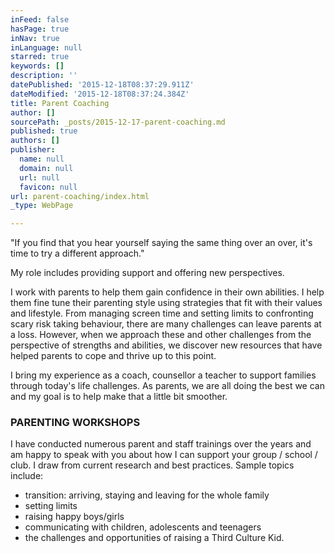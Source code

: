 ```yaml
---
inFeed: false
hasPage: true
inNav: true
inLanguage: null
starred: true
keywords: []
description: ''
datePublished: '2015-12-18T08:37:29.911Z'
dateModified: '2015-12-18T08:37:24.384Z'
title: Parent Coaching
author: []
sourcePath: _posts/2015-12-17-parent-coaching.md
published: true
authors: []
publisher:
  name: null
  domain: null
  url: null
  favicon: null
url: parent-coaching/index.html
_type: WebPage

---
```

"If you find that you hear yourself saying the same thing over an over, it's time to try a different approach."

My role includes providing support and offering new perspectives. 

I work with parents to help them gain confidence in their own abilities. I help them fine tune their parenting style using strategies that fit with their values and lifestyle. From managing screen time and setting limits to confronting scary risk taking behaviour, there are many challenges can leave parents at a loss. However, when we approach these and other challenges from the perspective of strengths and abilities, we discover new resources that have helped parents to cope and thrive up to this point. 

I bring my experience as a coach, counsellor a teacher to support families through today's life challenges. As parents, we are all doing the best we can and my goal is to help make that a little bit smoother. 

### PARENTING WORKSHOPS

I have conducted numerous parent and staff trainings over the years and am happy to speak with you about how I can support your group / school / club. I draw from current research and best practices. Sample topics include:

* transition: arriving, staying and leaving for the whole family
* setting limits
* raising happy boys/girls
* communicating with children, adolescents and teenagers
* the challenges and opportunities of raising a Third Culture Kid.